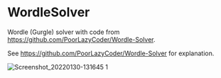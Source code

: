 # WordleSolver
Wordle (Gurgle) solver with code from https://github.com/PoorLazyCoder/Wordle-Solver.

See https://github.com/PoorLazyCoder/Wordle-Solver for explanation.

![Screenshot_20220130-131645 1](https://user-images.githubusercontent.com/3448386/151702176-9e7bd262-9930-4c65-9e37-08a1a1ef6897.png)

